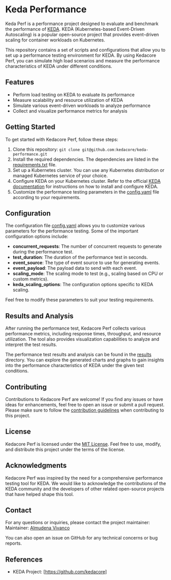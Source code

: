 # Keda Performance

Keda Perf is a performance project designed to evaluate and benchmark the performance of [KEDA](https://keda.sh/). KEDA (Kubernetes-based Event-Driven Autoscaling) is a popular open-source project that provides event-driven scaling for container workloads on Kubernetes.

This repository contains a set of scripts and configurations that allow you to set up a performance testing environment for KEDA. By using Kedacore Perf, you can simulate high load scenarios and measure the performance characteristics of KEDA under different conditions.

## Features

- Perform load testing on KEDA to evaluate its performance
- Measure scalability and resource utilization of KEDA
- Simulate various event-driven workloads to analyze performance
- Collect and visualize performance metrics for analysis

## Getting Started

To get started with Kedacore Perf, follow these steps:

1. Clone this repository: `git clone git@github.com:kedacore/keda-performance.git`
2. Install the required dependencies. The dependencies are listed in the [requirements.txt](requirements.txt) file.
3. Set up a Kubernetes cluster. You can use any Kubernetes distribution or managed Kubernetes service of your choice.
4. Configure KEDA on your Kubernetes cluster. Refer to the official [KEDA documentation](https://keda.sh/docs/) for instructions on how to install and configure KEDA.
5. Customize the performance testing parameters in the [config.yaml](config.yaml) file according to your requirements.


## Configuration

The configuration file [config.yaml](config.yaml) allows you to customize various parameters for the performance testing. Some of the important configuration options include:

- **concurrent_requests**: The number of concurrent requests to generate during the performance test.
- **test_duration**: The duration of the performance test in seconds.
- **event_source**: The type of event source to use for generating events.
- **event_payload**: The payload data to send with each event.
- **scaling_mode**: The scaling mode to test (e.g., scaling based on CPU or custom metrics).
- **keda_scaling_options**: The configuration options specific to KEDA scaling.

Feel free to modify these parameters to suit your testing requirements.

## Results and Analysis

After running the performance test, Kedacore Perf collects various performance metrics, including response times, throughput, and resource utilization. The tool also provides visualization capabilities to analyze and interpret the test results.

The performance test results and analysis can be found in the [results](results) directory. You can explore the generated charts and graphs to gain insights into the performance characteristics of KEDA under the given test conditions.

## Contributing

Contributions to Kedacore Perf are welcome! If you find any issues or have ideas for enhancements, feel free to open an issue or submit a pull request. Please make sure to follow the [contribution guidelines](CONTRIBUTING.md) when contributing to this project.

## License

Kedacore Perf is licensed under the [MIT License](LICENSE). Feel free to use, modify, and distribute this project under the terms of the license.

## Acknowledgments

Kedacore Perf was inspired by the need for a comprehensive performance testing tool for KEDA. We would like to acknowledge the contributions of the KEDA community and the developers of other related open-source projects that have helped shape this tool.

## Contact

For any questions or inquiries, please contact the project maintainer:  
Maintainer: [Almudena Vivanco](mailto:almudena.vivanco@gmail.com)

You can also open an issue on GitHub for any technical concerns or bug reports.

## References

- KEDA Project: [https://github.com/kedacore]
